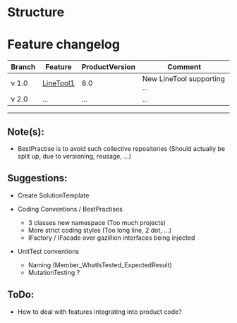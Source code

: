 # Structure

# Feature changelog
|Branch|Feature|ProductVersion|Comment|
|---|---|---|---|
|v 1.0|[LineTool1](https://github.com/SBuder/Structure/tree/master/Desktop/LineTool1)|8.0|New LineTool supporting ...|
|v 2.0| ... | ... | ... |

---

## Note(s):
- BestPractise is to avoid such collective repositories (Should actually be split up, due to versioning, reusage, ...)

## Suggestions:
- Create SolutionTemplate

- Coding Conventions / BestPractises
  - 3 classes new namespace (Too much projects)
  - More strict coding styles (Too long line, 2 dot, ...)
  - IFactory / IFacade over gazillion interfaces being injected

- UnitTest conventions
  - Naming (Member_WhatIsTested_ExpectedResult)
  - MutationTesting ?

## ToDo:
- How to deal with features integrating into product code?
